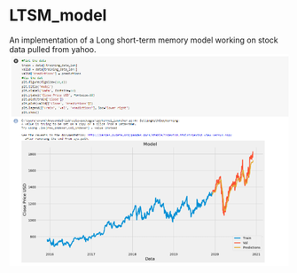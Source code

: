 # LTSM_model
An implementation of a Long short-term memory model working on stock data pulled from yahoo.
<img src="https://github.com/pkia/LTSM_model/blob/main/ltsm.png">
